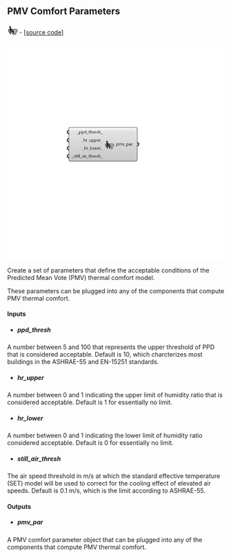 ## PMV Comfort Parameters
![](../../images/icons/PMV_Comfort_Parameters.png) - [[source code]](https://github.com/ladybug-tools/ladybug-grasshopper/blob/master/ladybug_grasshopper/src//LB%20PMV%20Comfort%20Parameters.py)

![](../../images/components/PMV_Comfort_Parameters.png)

Create a set of parameters that define the acceptable conditions of the
 Predicted Mean Vote (PMV) thermal comfort model.
 

These parameters can be plugged into any of the components that compute
 PMV thermal comfort.
 



#### Inputs
* ##### ppd_thresh 
A number between 5 and 100 that represents the upper threshold of PPD that is considered acceptable. Default is 10, which charcterizes most buildings in the ASHRAE-55 and EN-15251 standards. 
* ##### hr_upper 
A number between 0 and 1 indicating the upper limit of humidity ratio that is considered acceptable. Default is 1 for essentially no limit. 
* ##### hr_lower 
A number between 0 and 1 indicating the lower limit of humidity ratio considered acceptable. Default is 0 for essentially no limit. 
* ##### still_air_thresh 
The air speed threshold in m/s at which the standard effective temperature (SET) model will be used to correct for the cooling effect of elevated air speeds. Default is 0.1 m/s, which is the limit according to ASHRAE-55. 

#### Outputs
* ##### pmv_par
A PMV comfort parameter object that can be plugged into any of the components that compute PMV thermal comfort. 